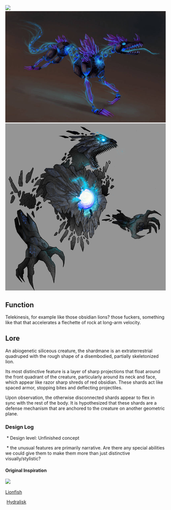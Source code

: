 ![](https://cdnb.artstation.com/p/assets/images/images/023/931/417/large/will-miranda-33333333.jpg?1580797441)
![](Images/crystal_creature_by_kitsune_aka_cettie_d34s6iy-414w-2x.jpg)
![](Images/d3daopd-43342e8e-5039-46bf-923a-2503c58dcdd7.jpg)
## Function
Telekinesis, for example like those obsidian lions? those fuckers, something like that that accelerates a flechette of rock at long-arm velocity.
## Lore

An abiogenetic siliceous creature, the shardmane is an extraterrestrial quadruped with the rough shape of a disembodied, partially skeletonized lion.

Its most distinctive feature is a layer of sharp projections that float around the front quadrant of the creature, particularly around its neck and face, which appear like razor sharp shreds of red obsidian. These shards act like spaced armor, stopping bites and deflecting projectiles.

Upon observation, the otherwise disconnected shards appear to flex in sync with the rest of the body. It is hypothesized that these shards are a defense mechanism that are anchored to the creature on another geometric plane.
### Design Log

 * Design level: Unfinished concept

 * the unusual features are primarily narrative. Are there any special abilities we could give them to make them more than just distinctive visually/stylistic?


#### Original Inspiration
<img src="https://i.imgur.com/5fmVjNs.png" width="25%">

<a href="https://cdn.vox-cdn.com/thumbor/Yiy6pK8QvKLBtJvNDo6kUJ0dMhI=/0x0:1000x667/1200x800/filters:focal(0x0:1000x667)/cdn.vox-cdn.com/uploads/chorus_image/image/35889652/lionfish-noaa-gov.0.jpg">Lionfish</a>

 <a href="https://live.staticflickr.com/6225/6333905242_2c74e94312_b.jpg">Hydralisk</a>
